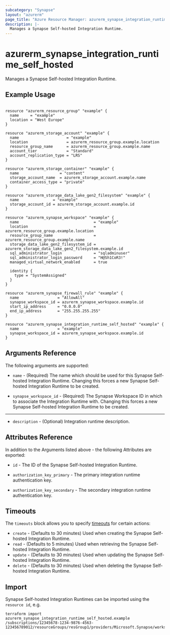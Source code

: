```yaml
---
subcategory: "Synapse"
layout: "azurerm"
page_title: "Azure Resource Manager: azurerm_synapse_integration_runtime_self_hosted"
description: |-
  Manages a Synapse Self-hosted Integration Runtime.
---
```


# azurerm_synapse_integration_runtime_self_hosted

Manages a Synapse Self-hosted Integration Runtime.

## Example Usage

```hcl

resource "azurerm_resource_group" "example" {
  name     = "example"
  location = "West Europe"
}

resource "azurerm_storage_account" "example" {
  name                     = "example"
  location                 = azurerm_resource_group.example.location
  resource_group_name      = azurerm_resource_group.example.name
  account_tier             = "Standard"
  account_replication_type = "LRS"
}

resource "azurerm_storage_container" "example" {
  name                  = "content"
  storage_account_name  = azurerm_storage_account.example.name
  container_access_type = "private"
}

resource "azurerm_storage_data_lake_gen2_filesystem" "example" {
  name               = "example"
  storage_account_id = azurerm_storage_account.example.id
}

resource "azurerm_synapse_workspace" "example" {
  name                                 = "example"
  location                             = azurerm_resource_group.example.location
  resource_group_name                  = azurerm_resource_group.example.name
  storage_data_lake_gen2_filesystem_id = azurerm_storage_data_lake_gen2_filesystem.example.id
  sql_administrator_login              = "sqladminuser"
  sql_administrator_login_password     = "H@Sh1CoR3!"
  managed_virtual_network_enabled      = true

  identity {
    type = "SystemAssigned"
  }
}

resource "azurerm_synapse_firewall_rule" "example" {
  name                 = "AllowAll"
  synapse_workspace_id = azurerm_synapse_workspace.example.id
  start_ip_address     = "0.0.0.0"
  end_ip_address       = "255.255.255.255"
}

resource "azurerm_synapse_integration_runtime_self_hosted" "example" {
  name                 = "example"
  synapse_workspace_id = azurerm_synapse_workspace.example.id
}
```

## Arguments Reference

The following arguments are supported:

* `name` - (Required) The name which should be used for this Synapse Self-hosted Integration Runtime. Changing this forces a new Synapse Self-hosted Integration Runtime to be created.

* `synapse_workspace_id` - (Required) The Synapse Workspace ID in which to associate the Integration Runtime with. Changing this forces a new Synapse Self-hosted Integration Runtime to be created.

---

* `description` - (Optional) Integration runtime description.

## Attributes Reference

In addition to the Arguments listed above - the following Attributes are exported: 

* `id` - The ID of the Synapse Self-hosted Integration Runtime.
  
* `authorization_key_primary` - The primary integration runtime authentication key.

* `authorization_key_secondary` - The secondary integration runtime authentication key.

## Timeouts

The `timeouts` block allows you to specify [timeouts](https://www.terraform.io/docs/configuration/resources.html#timeouts) for certain actions:

* `create` - (Defaults to 30 minutes) Used when creating the Synapse Self-hosted Integration Runtime.
* `read` - (Defaults to 5 minutes) Used when retrieving the Synapse Self-hosted Integration Runtime.
* `update` - (Defaults to 30 minutes) Used when updating the Synapse Self-hosted Integration Runtime.
* `delete` - (Defaults to 30 minutes) Used when deleting the Synapse Self-hosted Integration Runtime.

## Import

Synapse Self-hosted Integration Runtimes can be imported using the `resource id`, e.g.

```shell
terraform import azurerm_synapse_integration_runtime_self_hosted.example /subscriptions/12345678-1234-9876-4563-123456789012/resourceGroups/resGroup1/providers/Microsoft.Synapse/workspaces/workspace1/integrationruntimes/IntegrationRuntime1
```
